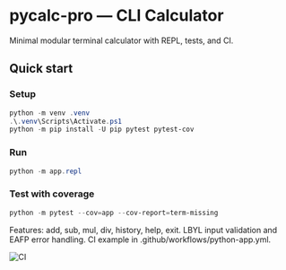 ﻿# pycalc-pro — CLI Calculator

Minimal modular terminal calculator with REPL, tests, and CI.

## Quick start

### Setup
```powershell
python -m venv .venv
.\.venv\Scripts\Activate.ps1
python -m pip install -U pip pytest pytest-cov
```

### Run
```powershell
python -m app.repl
```

### Test with coverage
```powershell
python -m pytest --cov=app --cov-report=term-missing
```

Features: add, sub, mul, div, history, help, exit.
LBYL input validation and EAFP error handling.
CI example in .github/workflows/python-app.yml.

![CI](https://github.com/pavankumarNagaraju/pycalc-pro/actions/workflows/python-app.yml/badge.svg)
